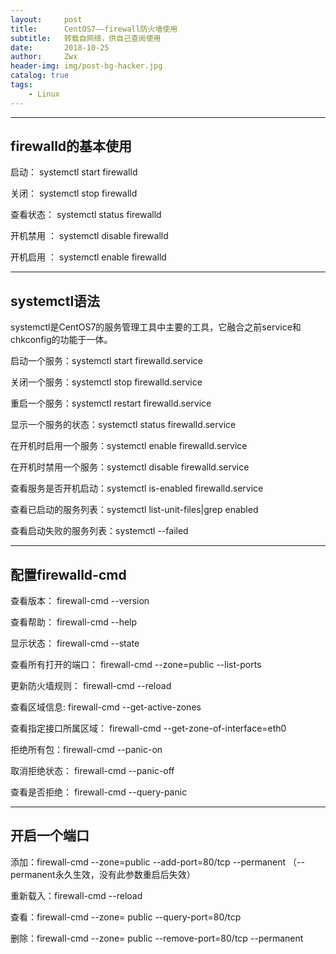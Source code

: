 ```yaml
---
layout:     post
title:      CentOS7——firewall防火墙使用
subtitle:   转载自网络，供自己查阅使用
date:       2018-10-25
author:     Zwx
header-img: img/post-bg-hacker.jpg
catalog: true
tags:
    - Linux
---
```

---
## firewalld的基本使用
启动： systemctl start firewalld

关闭： systemctl stop firewalld

查看状态： systemctl status firewalld 

开机禁用  ： systemctl disable firewalld

开机启用  ： systemctl enable firewalld

 
 ---
## systemctl语法

systemctl是CentOS7的服务管理工具中主要的工具，它融合之前service和chkconfig的功能于一体。

启动一个服务：systemctl start firewalld.service

关闭一个服务：systemctl stop firewalld.service

重启一个服务：systemctl restart firewalld.service

显示一个服务的状态：systemctl status firewalld.service

在开机时启用一个服务：systemctl enable firewalld.service

在开机时禁用一个服务：systemctl disable firewalld.service

查看服务是否开机启动：systemctl is-enabled firewalld.service

查看已启动的服务列表：systemctl list-unit-files|grep enabled

查看启动失败的服务列表：systemctl --failed

---
## 配置firewalld-cmd

查看版本： firewall-cmd --version

查看帮助： firewall-cmd --help

显示状态： firewall-cmd --state

查看所有打开的端口： firewall-cmd --zone=public --list-ports

更新防火墙规则： firewall-cmd --reload

查看区域信息:  firewall-cmd --get-active-zones

查看指定接口所属区域： firewall-cmd --get-zone-of-interface=eth0

拒绝所有包：firewall-cmd --panic-on

取消拒绝状态： firewall-cmd --panic-off

查看是否拒绝： firewall-cmd --query-panic

---
## 开启一个端口
添加：firewall-cmd --zone=public --add-port=80/tcp --permanent    （--permanent永久生效，没有此参数重启后失效）

重新载入：firewall-cmd --reload

查看：firewall-cmd --zone= public --query-port=80/tcp

删除：firewall-cmd --zone= public --remove-port=80/tcp --permanent


